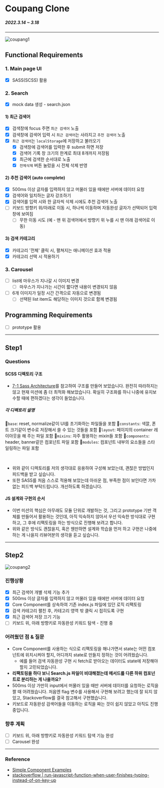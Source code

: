 # Coupang Clone

##### 2022.3.14 ~ 3.18

---

![coupang1](https://user-images.githubusercontent.com/85419343/158559755-1e5444ea-449f-4aeb-bf80-a63f19b956f9.gif)

## Functional Requirements

### 1. Main page UI

- [x] SASS(SCSS) 활용

### 2. Search

- [x] mock data 생성 - search.json

#### 1) 최근 검색어

- [x] 검색창에 focus 주면 `최근 검색어` 노출
- [x] 검색창에 검색어 입력 시 `최근 검색어`는 사라지고 `추천 검색어` 노출
- [x] `최근 검색어`는 `localStorage`에 저장하고 불러오기
  - [x] 검색창에 검색어를 입력한 후 submit 하면 저장
  - [x] 검색어 기록 창 크기의 한계로 최대 8개까지 저장됨
  - [x] 최근에 검색한 순서대로 노출
  - [x] `전체삭제` 버튼 눌렀을 시 전체 삭제 반영

#### 2) 추천 검색어 (auto complete)

- [x] 500ms 이상 글자를 입력하지 않고 머물러 있을 때에만 서버에 데이터 요청
- [x] 검색어와 일치하는 글자 강조하기
- [x] 검색어를 입력 시와 한 글자씩 삭제 시에도 추천 검색어 노출
- [ ] 키보드 방향키 위/아래로 이동 시, 하나씩 이동하며 자동완성 글자가 선택되어 입력창에 보여짐
  - [ ] 무한 이동 시도 (예 - 맨 위 검색어에서 방향키 위 누를 시 맨 아래 검색어로 이동)

#### 3) 검색 카테고리

- [x] 카테고리 '전체' 클릭 시, 펼쳐지는 애니메이션 효과 적용
- [x] 카테고리 선택 시 적용하기

### 3. Carousel

- [ ] list에 마우스가 지나갈 시 이미지 변경
  - [ ] 마우스가 지나가는 시간이 짧다면 내용이 변경되지 않음
- [ ] 6개 이미지가 일정 시간 간격으로 자동으로 변경됨
  - [ ] 선택된 list item도 해당하는 이미지 것으로 함께 변경됨

## Programming Requirements

- [ ] prototype 활용

---

## Step1

### Questions

#### SCSS 디렉토리 구조

- [7-1 Sass Architecture](https://www.learnhowtoprogram.com/user-interfaces/building-layouts-preprocessors/7-1-sass-architecture)를 참고하여 구조를 만들어 보았습니다. 완전히 따라하지는 않고 현재 미션에 좀 더 최적화 해보았습니다. 확실히 구조화를 하니 나중에 유지보수할 때에 편하겠다는 생각이 들었습니다.

##### 각 디렉토리 설명

📂`base`: reset, normalize같이 UI를 초기화하는 파일들을 포함
📂`constants`: 색깔, 폰트 크기같이 변수로 저장해서 쓸 수 있는 것들을 포함
📂`layout`: 페이지의 container 레이아웃을 해 주는 파일 포함
📂`mixins`: 자주 활용하는 mixin들 포함
📂`components`: header, banner같은 컴포넌트 파일 포함
📂`modules`: 컴포넌트 내부의 요소들을 스타일링하는 파일 포함

<br>

- 위와 같이 디렉토리를 저의 생각대로 응용하여 구성해 보았는데, 괜찮은 방법인지 피드백을 받고 싶습니다.
- 또한 SASS를 처음 스스로 적용해 보았는데 아쉬운 점, 부족한 점이 보인다면 가차없는 피드백 부탁드립니다. 개선하도록 하겠습니다.

#### JS 설계와 구현의 순서

- 이번 미션의 핵심은 아무래도 모듈 단위로 개발하는 것, 그리고 prototype 기반 객체를 만들어서 활용하는 것인데, 아직 익숙하지 않아서 우선 익숙한 방식대로 구현하고, 그 후에 리팩토링을 하는 방식으로 진행해 보려고 합니다.
- 위와 같은 방식도 괜찮을지, 혹은 웬만하면 설계와 학습을 먼저 하고 구현은 나중에 하는 게 나을지 리뷰어분의 생각을 듣고 싶습니다.

---

## Step2

![coupang2](https://user-images.githubusercontent.com/85419343/159005274-35374ad0-7b00-4e75-abc7-2ab337b110ff.gif)

### 진행상황

- [x] 최근 검색어 개별 삭제 기능 추가
- [x] 500ms 이상 글자를 입력하지 않고 머물러 있을 때에만 서버에 데이터 요청
- [x] Core Component를 상속하여 기존 index.js 파일에 있던 로직 리팩토링
- [x] 검색 카테고리 펼친 후, 카테고리 영역 밖 클릭 시 접히도록 구현
- [x] 최근 검색어 저장 끄기 기능
- [ ] 키보드 위, 아래 방향키로 자동완성 키워드 탐색 - 진행 중

### 어려웠던 점 & 질문

- Core Component를 사용하는 식으로 리팩토링을 해나가면서 state는 어떤 컴포넌트에 위치시켜야 할지, 어디까지 state로 만들지 정하는 것이 어려웠습니다.
  - 예를 들어 검색 자동완성 구현 시 fetch로 받아오는 데이터도 state에 저장해야 할지 고민되었습니다.
- **리팩토링을 하다 보니 Search.js 파일이 비대해졌는데 메서드를 다른 하위 컴포넌트로 분리하는 게 나을까요?**
- 500ms 이상 가만히 input에서 머물러 있을 때만 서버에 데이터를 요청하는 로직을 짤 때 어려웠습니다. 처음엔 flag 변수를 사용해서 구현해 보려고 했는데 잘 되지 않았고, Stackoverflow를 결국 참고해서 구현했습니다.
- 키보드로 자동완성 검색어들을 이동하는 로직을 짜는 것이 쉽지 않았고 아직도 진행 중입니다.

### 향후 계획

- [ ] 키보드 위, 아래 방향키로 자동완성 키워드 탐색 기능 완성
- [ ] Carousel 완성

---

### Reference

- [Simple Component Examples](https://github.com/JunilHwang/simple-component)
- [stackoverflow | run-javascript-function-when-user-finishes-typing-instead-of-on-key-up](https://stackoverflow.com/questions/4220126/run-javascript-function-when-user-finishes-typing-instead-of-on-key-up)
